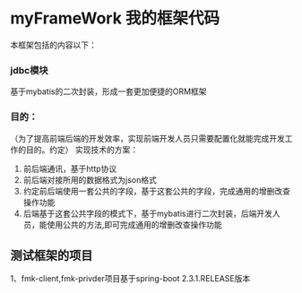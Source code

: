 # myFrameWork 我的框架代码

本框架包括的内容以下：
### jdbc模块
基于mybatis的二次封装，形成一套更加便捷的ORM框架
### 目的：
（为了提高前端后端的开发效率，实现前端开发人员只需要配置化就能完成开发工作的目的。约定）
实现技术的方案：
1. 前后端通讯，基于http协议
2. 前后端对接所用的数据格式为json格式
3. 约定前后端使用一套公共的字段，基于这套公共的字段，完成通用的增删改查操作功能
4. 后端基于这套公共字段的模式下，基于mybatis进行二次封装，后端开发人员，能使用公共的方法,即可完成通用的增删改查操作功能


## 测试框架的项目
1、fmk-client,fmk-privder项目基于spring-boot 2.3.1.RELEASE版本


